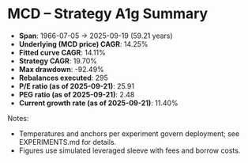 # MCD – Strategy A1g Summary

- **Span**: 1966-07-05 → 2025-09-19 (59.21 years)
- **Underlying (MCD price) CAGR**: 14.25%
- **Fitted curve CAGR**: 14.11%
- **Strategy CAGR**: 19.70%
- **Max drawdown**: -92.49%
- **Rebalances executed**: 295
- **P/E ratio (as of 2025-09-21)**: 25.91
- **PEG ratio (as of 2025-09-21)**: 2.48
- **Current growth rate (as of 2025-09-21)**: 11.40%

Notes:

- Temperatures and anchors per experiment govern deployment; see EXPERIMENTS.md for details.
- Figures use simulated leveraged sleeve with fees and borrow costs.

